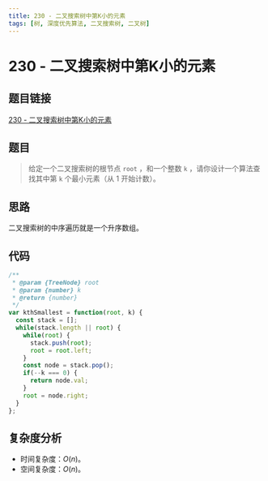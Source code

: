 ```yaml
---
title: 230 - 二叉搜索树中第K小的元素
tags: [树, 深度优先算法, 二叉搜索树, 二叉树]
---
```


# 230 - 二叉搜索树中第K小的元素

## 题目链接
[230 - 二叉搜索树中第K小的元素](https://leetcode.cn/problems/kth-smallest-element-in-a-bst/description/)

## 题目
> 给定一个二叉搜索树的根节点 `root` ，和一个整数 `k` ，请你设计一个算法查找其中第 `k` 个最小元素（从 1 开始计数）。

## 思路
二叉搜索树的中序遍历就是一个升序数组。

## 代码
```javascript showLineNumbers
/**
 * @param {TreeNode} root
 * @param {number} k
 * @return {number}
 */
var kthSmallest = function(root, k) {
  const stack = [];
  while(stack.length || root) {
    while(root) {
      stack.push(root);
      root = root.left;
    }
    const node = stack.pop();
    if(--k === 0) {
      return node.val;
    }
    root = node.right;
  }
};
```

## 复杂度分析
- 时间复杂度：$O(n)$。
- 空间复杂度：$O(n)$。